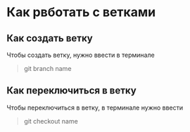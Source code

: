 # Как рвботать с ветками #  

## Как создать ветку ##  
Чтобы создать ветку, нужно ввести в терминале  
>git branch name  

## Как переключиться в ветку ##  
Чтобы переключиться в ветку, в терминале нужно ввести  
>git checkout name  